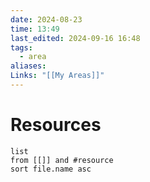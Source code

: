 ```yaml
---
date: 2024-08-23
time: 13:49
last_edited: 2024-09-16 16:48
tags:
  - area
aliases: 
Links: "[[My Areas]]"
---
```

# Resources
```dataview
list
from [[]] and #resource 
sort file.name asc
```
